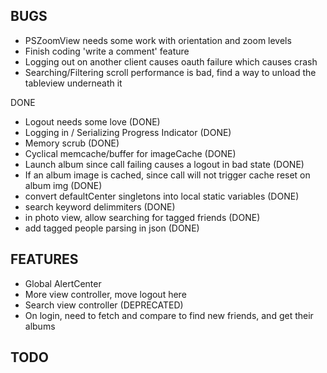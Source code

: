 BUGS
---
- PSZoomView needs some work with orientation and zoom levels
- Finish coding 'write a comment' feature
- Logging out on another client causes oauth failure which causes crash
- Searching/Filtering scroll performance is bad, find a way to unload the tableview underneath it

DONE
- Logout needs some love (DONE)
- Logging in / Serializing Progress Indicator (DONE)
- Memory scrub (DONE)
- Cyclical memcache/buffer for imageCache (DONE)
- Launch album since call failing causes a logout in bad state (DONE)
- If an album image is cached, since call will not trigger cache reset on album img (DONE)
- convert defaultCenter singletons into local static variables (DONE)
- search keyword delimmiters (DONE)
- in photo view, allow searching for tagged friends (DONE)
- add tagged people parsing in json (DONE)

FEATURES
---
- Global AlertCenter
- More view controller, move logout here
- Search view controller (DEPRECATED)
- On login, need to fetch and compare to find new friends, and get their albums

TODO
---
